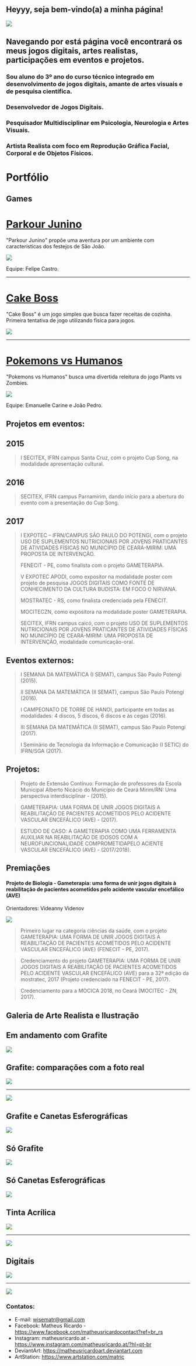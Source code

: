 ## Heyyy, seja bem-vindo(a) a minha página!
![](Perfil.jpg)

## Navegando por está página você encontrará os meus jogos digitais, artes realistas, participações em eventos e projetos.

### Sou aluno do 3º ano do curso técnico integrado em desenvolvimento de jogos digitais, amante de artes visuais e de pesquisa científica.  
### Desenvolvedor de Jogos Digitais.
### Pesquisador Multidisciplinar em Psicologia, Neurologia e Artes Visuais.  
### Artista Realista com foco em Reprodução Gráfica Facial, Corporal e de Objetos Físicos.


# Portfólio  

## Games

# [Parkour Junino](https://felipecastroifrn.github.io/ParkourJunino/) 

"Parkour Junino" propõe uma aventura por um ambiente com características dos festejos de São João.

[![](ParkourJunino.PNG)](https://felipecastroifrn.github.io/ParkourJunino/) 

Equipe: Felipe Castro.

***

# [Cake Boss](https://emanuellicarine.github.io/CakeBoss/)

"Cake Boss" é um jogo simples que busca fazer receitas de cozinha.
Primeira tentativa de jogo utilizando física para jogos.

[![](cakeboss.png)](https://emanuellicarine.github.io/CakeBoss/)
***

# [Pokemons vs Humanos](https://bixcoito.github.io/Pokemon/)

"Pokemons vs Humanos" busca uma divertida releitura do jogo Plants vs Zombies.

[![](Pokemon.png)](https://bixcoito.github.io/Pokemon/) 

Equipe: Emanuelle Carine e João Pedro.

## Projetos em eventos:
## 2015
> I SECITEX, IFRN campus Santa Cruz, com o projeto Cup Song, na modalidade apresentação cultural.  

## 2016
> SECITEX, IFRN campus Parnamirim, dando início para a abertura do evento com a presentação do Cup Song. 

## 2017 
> I EXPOTEC – IFRN/CAMPUS SÃO PAULO DO POTENGI, com o projeto USO DE SUPLEMENTOS NUTRICIONAIS POR JOVENS PRATICANTES DE
ATIVIDADES FÍSICAS NO MUNICÍPIO DE CEARÁ-MIRIM: UMA PROPOSTA DE INTERVENÇÃO.
>
> FENECIT - PE, como finalista com o projeto GAMETERAPIA.
>
> V EXPOTEC APODI, como expositor na modalidade poster com projeto de pesquisa JOGOS DIGITAIS COMO FONTE DE CONHECIMENTO DA CULTURA BUDISTA: EM FOCO O NIRVANA.
>
> MOSTRATEC - RS, como finalista credenciada pela FENECIT.
>
> MOCITECZN, como expositora na modalidade poster GAMETERAPIA.
>
> SECITEX, IFRN campus caicó, com o projeto USO DE SUPLEMENTOS NUTRICIONAIS POR JOVENS PRATICANTES
DE ATIVIDADES FÍSICAS NO MUNICÍPIO DE CEARÁ-MIRIM: UMA
PROPOSTA DE INTERVENÇÃO, modalidade comunicação-oral.

## Eventos externos:

> I SEMANA DA MATEMÁTICA (I SEMAT), campus São Paulo Potengi (2015).
>
> II SEMANA DA MATEMÁTICA (II SEMAT), campus São Paulo Potengi (2016).
>
> I CAMPEONATO DE TORRE DE HANOI, participante em todas as modalidades: 4 discos, 5 discos, 6 discos e às cegas (2016).
>
> III SEMANA DA MATEMÁTICA (II SEMAT), campus São Paulo Potengi (2017).
>
> I Seminário de Tecnologia da Informação e Comunicação (I SETIC) do IFRN/SGA (2017).

## Projetos:
> Projeto de Extensão Contínuo: Formação de professores da Escola Municipal Alberto Nicácio do Município de Ceará Mirim/RN: Uma perspectiva interdisciplinar - (2015).

> GAMETERAPIA: UMA FORMA DE UNIR JOGOS DIGITAIS A REABILITAÇÃO DE PACIENTES ACOMETIDOS PELO ACIDENTE VASCULAR ENCEFÁLICO (AVE) - (2017).

> ESTUDO DE CASO: A GAMETERAPIA COMO UMA FERRAMENTA AUXILIAR NA REABILITAÇÃO DE IDOSOS COM A NEUROFUNCIONALIDADE COMPROMETIDAPELO ACIENTE VASCULAR ENCEFÁLICO (AVE) - (2017/2018).

> 
## Premiações  
#### Projeto de Biologia - Gameterapia: uma forma de unir jogos digitais à reabilitação de pacientes acometidos pelo acidente vascular encefálico (AVE)  
Orientadores: Videanny Videnov

[![](FENECIT.png)](http://portal.ifrn.edu.br/campus/ceara-mirim/noticias/estudantes-do-campus-ceara-mirim-sao-premiados-em-feira-regional-de-ciencia-e-tecnologia)

> Primeiro lugar na categoria ciências da saúde, com o projeto GAMETERAPIA: UMA FORMA DE UNIR JOGOS DIGITAIS A REABILITAÇÃO DE PACIENTES ACOMETIDOS PELO ACIDENTE VASCULAR ENCEFÁLICO (AVE) (FENECIT - PE, 2017).

> Credenciamento do projeto GAMETERAPIA: UMA FORMA DE UNIR JOGOS DIGITAIS A REABILITAÇÃO DE PACIENTES ACOMETIDOS PELO ACIDENTE VASCULAR ENCEFÁLICO (AVE) para a 32ª edição da mostratec, 2017 (Projeto credenciado na FENECIT - PE, 2017).

> Credenciamento para a MOCICA 2018, no Ceará (MOCITEC - ZN, 2017).
      
 ## Galeria de Arte Realista e Ilustração
 
 ## Em andamento com Grafite
 
![](Greic2.jpg)

## Grafite: comparações com a foto real
 
![](Comp1.jpg) 

***

![](Comp2.jpg)

## Grafite e Canetas Esferográficas
![](Geometria.jpg)


## Só Grafite
![](Clar.jpg)

## Só Canetas Esferográficas
![](PicsArt_10-09-10.03.06.jpg)

## Tinta Acrílica
![](Tinta.jpg)

***

![](Tinta2.jpg)

## Digitais
![](Pok1.jpg)

***

![](Pok2.jpg)

### Contatos:  

* E-mail: wisematr@gmail.com
* Facebook: Matheus Ricardo - https://www.facebook.com/matheusricardocontact?ref=br_rs
* Instagram: matheusricardo.at - https://www.instagram.com/matheusricardo.at/?hl=pt-br
* DeviantArt: https://matheusricardoart.deviantart.com
* ArtStation: https://www.artstation.com/matric
